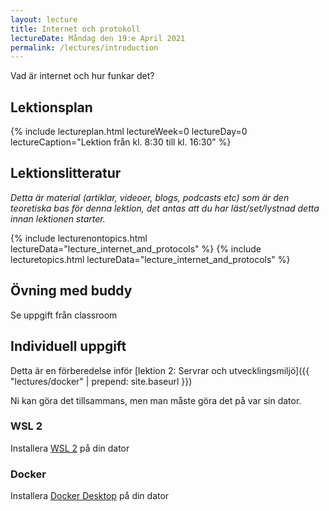 ```yaml
---
layout: lecture
title: Internet och protokoll
lectureDate: Måndag den 19:e April 2021
permalink: /lectures/introduction
---
```



Vad är internet och hur funkar det?

## Lektionsplan

{% include lectureplan.html lectureWeek=0 lectureDay=0 lectureCaption="Lektion från kl. 8:30 till kl. 16:30" %}

## Lektionslitteratur
*Detta är material (artiklar, videoer, blogs, podcasts etc) som är den teoretiska bas för denna lektion, det antas att du har läst/set/lystnad detta innan lektionen starter.*

{% include lecturenontopics.html lectureData="lecture_internet_and_protocols" %}
{% include lecturetopics.html lectureData="lecture_internet_and_protocols" %}

## Övning med buddy

Se uppgift från classroom

## Individuell uppgift

Detta är en förberedelse inför [lektion 2: Servrar och utvecklingsmiljö]({{ "lectures/docker" | prepend: site.baseurl }})

Ni kan göra det tillsammans, men man måste göra det på var sin dator.

### WSL 2

Installera [WSL 2](https://docs.microsoft.com/da-dk/windows/wsl/install-win10) på din dator

### Docker

Installera [Docker Desktop](https://www.docker.com/products/docker-desktop) på din dator

